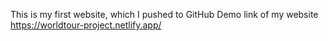 This is my first website, which I pushed to GitHub
Demo link of my website https://worldtour-project.netlify.app/
